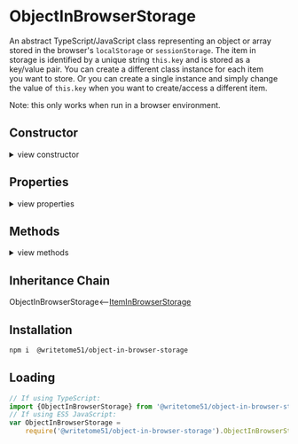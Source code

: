 # ObjectInBrowserStorage

An abstract TypeScript/JavaScript class representing an object or array  
stored in the browser's `localStorage` or `sessionStorage`. The item in  
storage is identified by a unique string `this.key` and is stored as a  
key/value pair. You can create a different class instance for each item  
you want to store. Or you can create a single instance and simply change  
the value of `this.key` when you want to create/access a different item.

Note: this only works when run in a browser environment.

## Constructor

<details>
<summary>view constructor</summary>

```ts
constructor(
    key? = ''  // gets assigned to this.key
)
```
</details>


## Properties
<details>
<summary>view properties</summary>

```ts
key: string // the unique ID for the stored object or array.

protected  _storageType: Window['sessionStorage'] | Window['localStorage'];
    // When assigning the value, there's no need to mention Window.
    // Example:
    // this._storageType = sessionStorage;
```
</details>


## Methods
<details>
<summary>view methods</summary>

```ts
set(value: Object | any[]): void
    // Saves `value` in storage.  Replaces previous value, if any.

get(): Object | any[]
    // Returns the stored object or array.

getAsJSON(): string
    // Returns stored object or array as JSON.

modify(changes: Object | any[]): void
    // `changes` does not replace the current value.  It is merged into the current value.

remove(): void
    // Removes the key/value pair from storage.  If you want to re-insert 
    // the key and value in storage later, you must call this.set(value)
```
</details>


## Inheritance Chain

ObjectInBrowserStorage<--[ItemInBrowserStorage](https://github.com/writetome51/item-in-browser-storage#iteminbrowserstorage)


## Installation

```bash
npm i  @writetome51/object-in-browser-storage
```

## Loading
```ts
// If using TypeScript:
import {ObjectInBrowserStorage} from '@writetome51/object-in-browser-storage';
// If using ES5 JavaScript:
var ObjectInBrowserStorage = 
    require('@writetome51/object-in-browser-storage').ObjectInBrowserStorage;
```
